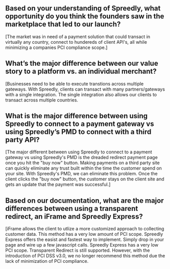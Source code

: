 ## Based on your understanding of Spreedly, what opportunity do you think the founders saw in the marketplace that led to our launch? 

[The market was in need of a payment solution that could transact in virtually any country, connect to hundereds of client API's, all while minimizing a companies PCI compliance scope.] 
## What’s the major difference between our value story to a platform vs. an individual merchant? 

[Businesses need to be able to execute transtions across multiple gateways. With Spreedly, clients can transact with many partners/gateways with a single integration. The single integration also allows our clients to transact across multiple countries.
## What is the major difference between using Spreedly to connect to a payment gateway vs using Spreedly’s PMD to connect with a third party API? 

[The major different between using Spreedly to connect to a payment gateway vs using Spreedly's PMD is the dreaded redirect payment page once you hit the "buy now" button. Making payments on a third party site can quickly eliminate any trust built within the time the customer spend on your site. With Spreedly's PMD, we can eliminate this problem. Once the client clicks the "buy now" button, the customer stays on the client site and gets an update that the payment was successful.]
## Based on our documentation, what are the major differences between using a transparent redirect, an iFrame and Spreedly Express? 

[iFrame allows the client to utlize a more customized approach to collecting customer data. This method has a very low amount of PCI scope. Spreedly Express offers the easist and fastest way to implement. Simply drop in your page and wire up a few javascript calls. Spreedly Express has a very low PCI scope. Transparent Redirect is still supported. However, with the introduction of PCI DSS v3.0, we no longer recommend this method due the lack of minimization of PCI compliance.
